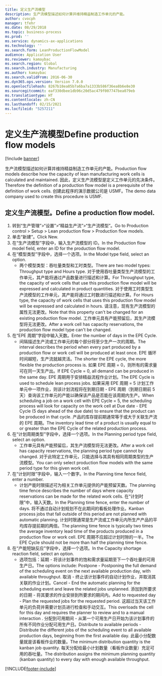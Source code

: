 ```yaml
---
title: 定义生产流模型
description: 生产流模型描述如何计算并维持精益制造工作单元的产能。
author: cvocph
manager: tfehr
ms.date: 08/29/2018
ms.topic: business-process
ms.prod: ''
ms.service: dynamics-ax-applications
ms.technology: ''
ms.search.form: LeanProductionFlowModel
audience: Application User
ms.reviewer: kamaybac
ms.search.region: Global
ms.search.industry: Manufacturing
ms.author: kamaybac
ms.search.validFrom: 2016-06-30
ms.dyn365.ops.version: Version 7.0.0
ms.openlocfilehash: 8267b18ea85b7a6ba7a1333b586f36ea8b6e8e30
ms.sourcegitcommit: eaf330dbee1db96c20d5ac479f007747bea079eb
ms.translationtype: HT
ms.contentlocale: zh-CN
ms.lasthandoff: 02/15/2021
ms.locfileid: "5257211"
---
```

# <a name="define-production-flow-models"></a><span data-ttu-id="a42d8-103">定义生产流模型</span><span class="sxs-lookup"><span data-stu-id="a42d8-103">Define production flow models</span></span>

[!include [banner](../../includes/banner.md)]

<span data-ttu-id="a42d8-104">生产流模型描述如何计算并维持精益制造工作单元的产能。</span><span class="sxs-lookup"><span data-stu-id="a42d8-104">Production flow models describe how the capacity of lean manufacturing work cells is calculated and maintained.</span></span> <span data-ttu-id="a42d8-105">因此，定义生产流模型是定义工作单元的先决条件。</span><span class="sxs-lookup"><span data-stu-id="a42d8-105">Therefore the definition of a production flow model is a prerequisite of the definition of work cells.</span></span> <span data-ttu-id="a42d8-106">创建此程序的演示数据公司是 USMF。</span><span class="sxs-lookup"><span data-stu-id="a42d8-106">The demo data company used to create this procedure is USMF.</span></span>


## <a name="define-a-production-flow-model"></a><span data-ttu-id="a42d8-107">定义生产流模型。</span><span class="sxs-lookup"><span data-stu-id="a42d8-107">Define a production flow model.</span></span> 
1. <span data-ttu-id="a42d8-108">转到“生产管理”>“设置”>“精益生产流”>“生产流模型”。</span><span class="sxs-lookup"><span data-stu-id="a42d8-108">Go to Production control > Setup > Lean production flow > Production flow models.</span></span>
2. <span data-ttu-id="a42d8-109">单击“新建”。</span><span class="sxs-lookup"><span data-stu-id="a42d8-109">Click New.</span></span>
3. <span data-ttu-id="a42d8-110">在“生产流模型”字段中，输入生产流模型的 ID。</span><span class="sxs-lookup"><span data-stu-id="a42d8-110">In the Production flow model field, enter an ID for the production flow model.</span></span>
4. <span data-ttu-id="a42d8-111">在“模型类型”字段中，选择一个选项。</span><span class="sxs-lookup"><span data-stu-id="a42d8-111">In the Model type field, select an option.</span></span>
    * <span data-ttu-id="a42d8-112">两个模型类型：吞吐量类型和工时类型。</span><span class="sxs-lookup"><span data-stu-id="a42d8-112">There are two model types: Throughput type and Hours type.</span></span> <span data-ttu-id="a42d8-113">对于使用吞吐量类型生产流模型的工作单元，其产能将通过产品数量进行描述和计算。</span><span class="sxs-lookup"><span data-stu-id="a42d8-113">For Throughput type, the capacity of work cells that use this production flow model will be expressed and calculated in product quantities.</span></span> <span data-ttu-id="a42d8-114">对于使用工时类型生产流模型的工作单元，其产能将通过工时数进行描述和计算。</span><span class="sxs-lookup"><span data-stu-id="a42d8-114">For Hours type, the capacity of work cells that uses this production flow model will be expressed and calculated in hours.</span></span> <span data-ttu-id="a42d8-115">请注意，现有生产流模型的属性无法更改。</span><span class="sxs-lookup"><span data-stu-id="a42d8-115">Note that this property can't be changed for an existing production flow model.</span></span> <span data-ttu-id="a42d8-116">工作单元具有产能预留后，其生产流模型将无法更改。</span><span class="sxs-lookup"><span data-stu-id="a42d8-116">After a work cell has capacity reservations, the production flow model type can't be changed.</span></span>  
5. <span data-ttu-id="a42d8-117">在“EPE 周期”字段中输入天数。</span><span class="sxs-lookup"><span data-stu-id="a42d8-117">Enter the number of days in the EPE Cycle.</span></span>
    * <span data-ttu-id="a42d8-118">间隔描述生产流或工作单元的每个部分将至少生产一次的周期。</span><span class="sxs-lookup"><span data-stu-id="a42d8-118">The interval describes the period when every part produced by a production flow or work cell will be produced at least once.</span></span> <span data-ttu-id="a42d8-119">EPE 循环时间越短，生产流就越灵活。</span><span class="sxs-lookup"><span data-stu-id="a42d8-119">The shorter the EPE cycle, the more flexible the production process is.</span></span> <span data-ttu-id="a42d8-120">如果 EPE 周期 = 0，则所有的需求量可在同一天生产出。</span><span class="sxs-lookup"><span data-stu-id="a42d8-120">If EPE Cycle = 0, all demand can be produced in the same day.</span></span> <span data-ttu-id="a42d8-121">EPE 周期用于安排精益流程作业计划。</span><span class="sxs-lookup"><span data-stu-id="a42d8-121">The EPE Cycle is used to schedule lean process jobs.</span></span> <span data-ttu-id="a42d8-122">如果采用 EPE 周期 = 5 计划工作单元中一项作业，则该计划流程将在到期日期 - EPE 周期（到期日期前 5 天）查询该工作单元的产能以确保该产品是否能在该周期内生产。</span><span class="sxs-lookup"><span data-stu-id="a42d8-122">When scheduling a job on a work cell with EPE Cycle = 5, the scheduling process will look for capacity on the work cell at Due date - EPE Cycle (5 days ahead of the due date) to ensure that the product can be produced in that cycle.</span></span> <span data-ttu-id="a42d8-123">产品的库存提前期通常等于或大于关联生产流的 EPE 周期。</span><span class="sxs-lookup"><span data-stu-id="a42d8-123">The inventory lead time of a product is usually equal to or greater than the EPE Cycle of the related production process.</span></span>  
6. <span data-ttu-id="a42d8-124">在“计划周期类型”字段中，选择一个选项。</span><span class="sxs-lookup"><span data-stu-id="a42d8-124">In the Planning period type field, select an option.</span></span>
    * <span data-ttu-id="a42d8-125">工作单元具有产能预留后，其生产流模型将无法更改。</span><span class="sxs-lookup"><span data-stu-id="a42d8-125">After a work cell has capacity reservations, the planning period type cannot by changed.</span></span> <span data-ttu-id="a42d8-126">对于此特定工作单元，只能选择与其具有相同周期类型的生产流模型。</span><span class="sxs-lookup"><span data-stu-id="a42d8-126">You can only select production flow models with the same period type for this given work cell.</span></span>  
7. <span data-ttu-id="a42d8-127">在“计划时限”字段中，输入一个数字。</span><span class="sxs-lookup"><span data-stu-id="a42d8-127">In the Planning time fence field, enter a number.</span></span>
    * <span data-ttu-id="a42d8-128">计划产能时限描述可为相关工作单元提供的产能预留天数。</span><span class="sxs-lookup"><span data-stu-id="a42d8-128">The planning time fence describes the number of days where capacity reservations can be made for the related work cells.</span></span> <span data-ttu-id="a42d8-129">在“计划时限”中，输入天数。</span><span class="sxs-lookup"><span data-stu-id="a42d8-129">In the Planning time fence, enter the number of days.</span></span>   <span data-ttu-id="a42d8-130">将不通过自动计划规划不在此期间的看板处理作业。</span><span class="sxs-lookup"><span data-stu-id="a42d8-130">Kanban process jobs that fall outside of this period are not planned with automatic planning.</span></span> <span data-ttu-id="a42d8-131">计划时限通常是生产流或工作单元内所生产产品的平均库存提前期的两倍。</span><span class="sxs-lookup"><span data-stu-id="a42d8-131">The planning time fence is typically two times the average inventory lead time of the products produced in a production flow or work cell.</span></span> <span data-ttu-id="a42d8-132">EPE 周期不应超过计划时隙的一半。</span><span class="sxs-lookup"><span data-stu-id="a42d8-132">The EPE Cycle should not be more than half the planning time fence.</span></span>     
8. <span data-ttu-id="a42d8-133">在“产能短缺反应”字段中，选择一个选项。</span><span class="sxs-lookup"><span data-stu-id="a42d8-133">In the Capacity shortage reaction field, select an option.</span></span>
    * <span data-ttu-id="a42d8-134">选项包括：延期 - 将该计划事件的饱和需求量延期至下一个吞吐量的可用生产日。</span><span class="sxs-lookup"><span data-stu-id="a42d8-134">The options include:   Postpone - Postponing the full demand of the scheduling event on the next available production day, with available throughput.</span></span> <span data-ttu-id="a42d8-135">取消 - 终止该计划事件的自动计划作业，并取消其关联的作业计划。</span><span class="sxs-lookup"><span data-stu-id="a42d8-135">Cancel - End the automatic planning for the scheduling event and leave the related jobs unplanned.</span></span>   <span data-ttu-id="a42d8-136">添加到所要求的日期 - 将其要求的作业安排到所要求的期间内。</span><span class="sxs-lookup"><span data-stu-id="a42d8-136">Add to requested day - Plan the requested jobs for the requested period.</span></span> <span data-ttu-id="a42d8-137">这超过当天该工作单元的负荷并需要计划员进行检查和手动交互。</span><span class="sxs-lookup"><span data-stu-id="a42d8-137">This overloads the cell for this day and requires the planner to review and to a manual interaction .</span></span>   <span data-ttu-id="a42d8-138">分配到可用期间 - 从第一个可用生产日开始为该计划事件的所有不同作业分配可用生产日。</span><span class="sxs-lookup"><span data-stu-id="a42d8-138">Distribute to available periods - Distribute the different jobs of the scheduling event to all available production days, beginning from the first available day.</span></span> <span data-ttu-id="a42d8-139">此最小分配数量就是该看板作业的数量。</span><span class="sxs-lookup"><span data-stu-id="a42d8-139">The minimum distribution quantity is the kanban job quantity.</span></span> <span data-ttu-id="a42d8-140">每天分配给最小计划数量（看板作业数量）充足可用的吞吐量。</span><span class="sxs-lookup"><span data-stu-id="a42d8-140">The distribution assigns the minimum planning quantity (kanban quantity) to every day with enough available throughput.</span></span>  



[!INCLUDE[footer-include](../../../includes/footer-banner.md)]